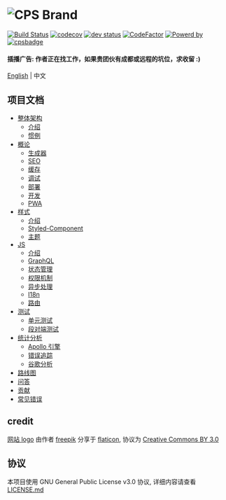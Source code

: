 ![CPS Brand](https://github.com/mydearxym/mastani_server/blob/dev/docs/snapshots/cps_logo_md.png?raw=true)
=========
[![Build Status](https://travis-ci.org/coderplanets/coderplanets_web.svg?branch=dev)](https://travis-ci.org/coderplanets/coderplanets_web)
[![codecov](https://codecov.io/gh/coderplanets/coderplanets_web/branch/dev/graph/badge.svg)](https://codecov.io/gh/coderplanets/coderplanets_web)
[![dev status](https://david-dm.org/coderplanets/coderplanets_web.svg)](https://david-dm.org/coderplanets/coderplanets_web)
[![CodeFactor](https://www.codefactor.io/repository/github/coderplanets/coderplanets_web/badge)](https://www.codefactor.io/repository/github/coderplanets/coderplanets_web)
[![Powerd by](https://badgen.now.sh/badge/mastani/powered/a871c1)](https://github.com/mastani-stack)
[![cpsbadge](https://badgen.net/badge/join%20community/on%20coderplanets/9cb77b)](https://coderplanets.com)


#### 插播广告: 作者正在找工作，如果贵团伙有成都或远程的坑位，求收留 :)

[English](https://github.com/coderplanets/coderplanets_web/blob/docs/README.md) | 中文 


## 项目文档

- [整体架构](docs/architecture)
  - [介绍](docs/architecture/intro.zh-CN.md)
  - [惯例](docs/architecture/convention.zh-CN.md)
- [概论](docs/general)
  - [生成器](docs/general/generator.zh-CN.md)
  - [SEO](docs/general/seo.zh-CN.md)
  - [缓存](docs/general/cache.zh-CN.md)
  - [调试](docs/general/debugging.zh-CN.md)
  - [部署](docs/general/deployment.zh-CN.md)
  - [开发](docs/general/develop.zh-CN.md)
  - [PWA](docs/general/pwa.zh-CN.md)
- [样式](docs/styling/intro.zh-CN.md)
  - [介绍](docs/styling/intro.zh-CN.md)
  - [Styled-Component](docs/styling/styled-component.zh-CN.md)
  - [主题](docs/styling/theming.zh-CN.md)
- [JS](docs/js)
  - [介绍](docs/js/intro.zh-CN.md)
  - [GraphQL](docs/js/GrqphQL.zh-CN.md)
  - [状态管理](docs/js/state-management.zh-CN.md)
  - [权限机制](docs/js/auth.zh-CN.md)
  - [异步处理](docs/js/async.zh-CN.md)
  - [I18n](docs/js/i18n.zh-CN.md)
  - [路由](docs/js/routing.zh-CN.md)
- [测试](docs/testing)
  - [单元测试](docs/testing/unit-testing.zh-CN.md)
  - [段对端测试](docs/testing/e2e-testing.zh-CN.md)
- [统计分析](docs/analysis)
  - [Apollo 引擎](docs/analysis/apollo-engine.zh-CN.md)
  - [错误追踪](docs/analysis/error-tracking.zh-CN.md)
  - [谷歌分析](docs/analysis/google-analysis.zh-CN.md)
- [路线图](docs/Roadmap.md)
- [问答](docs/FAQ.zh-CN.md)
- [贡献](docs/Contributing.zh-CN.md)
- [常见错误](docs/Troubleshooting.zh-CN.md)


## credit 

[网站
logo](https://www.flaticon.com/free-icon/keyboard_211884#term=keyboard&page=8&position=88)
由作者
[freepik](https://www.flaticon.com/authors/freepik) 分享于
[flaticon](https://www.flaticon.com), 协议为 [Creative Commons BY 3.0](http://creativecommons.org/licenses/by/3.0)

## 协议

本项目使用 GNU General Public License v3.0 协议, 详细内容请查看 [LICENSE.md](https://github.com/coderplanets/coderplanets_web/blob/docs/LICENSE)

